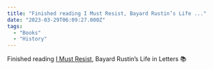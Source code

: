 ```yaml
---
title: "Finished reading I Must Resist, Bayard Rustin’s Life ..."
date: "2023-03-29T06:09:27.000Z"
tags: 
  - "Books"
  - "History"
---
```


Finished reading [I Must Resist](https://micro.blog/books/9780872865785), Bayard Rustin’s Life in Letters 📚
